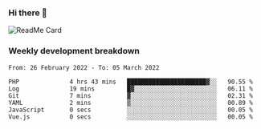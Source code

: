 ### Hi there 👋

<!--
**itzcy/itzcy** is a ✨ _special_ ✨ repository because its `README.md` (this file) appears on your GitHub profile.

Here are some ideas to get you started:

- 🔭 I’m currently working on ...
- 🌱 I’m currently learning ...
- 👯 I’m looking to collaborate on ...
- 🤔 I’m looking for help with ...
- 💬 Ask me about ...
- 📫 How to reach me: ...
- 😄 Pronouns: ...
- ⚡ Fun fact: ...
-->
![ReadMe Card](https://github-readme-stats.vercel.app/api?username=itzcy&show_icons=true&title_color=2d3198&icon_color=797cb8&text_color=24292e&bg_color=f6f8fa)

### Weekly development breakdown
<!--START_SECTION:waka-->

```text
From: 26 February 2022 - To: 05 March 2022

PHP              4 hrs 43 mins   ██████████████████████▓░░   90.55 %
Log              19 mins         █▓░░░░░░░░░░░░░░░░░░░░░░░   06.11 %
Git              7 mins          ▓░░░░░░░░░░░░░░░░░░░░░░░░   02.31 %
YAML             2 mins          ▒░░░░░░░░░░░░░░░░░░░░░░░░   00.89 %
JavaScript       0 secs          ░░░░░░░░░░░░░░░░░░░░░░░░░   00.05 %
Vue.js           0 secs          ░░░░░░░░░░░░░░░░░░░░░░░░░   00.05 %
```

<!--END_SECTION:waka-->
